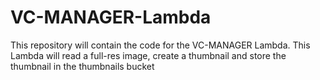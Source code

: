 # VC-MANAGER-Lambda
This repository will contain the code for the VC-MANAGER Lambda. This Lambda will read a full-res image, create a thumbnail and store the thumbnail in the thumbnails bucket
